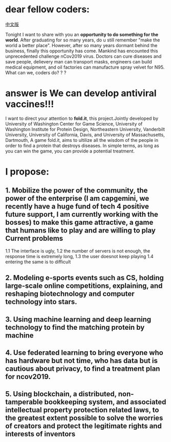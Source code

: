# dear fellow coders:

[中文版](./Readme-chinese.md)

Tonight I want to share with you an **opportunity to do something for the world**. After graduating for so many years, do u still remember "make the world a better place". However, after so many years dormant behind the business, finally this opportunity has come.
Mankind has encounted this unprecedented challenge nCov2019 virus. Doctors can cure diseases and save people, delievery man can transport masks, engineers can build medical equipment, and oil factories can manufacture spray velvet for N95. What can we, coders do? ? ?
# **answer is We can develop antiviral vaccines!!!**
I want to direct your attention to **fold.it**, this project.Jointly developed by University of Washington Center for Game Science, University of Washington Institute for Protein Design, Northeastern University, Vanderbilt University, University of California, Davis, and University of Massachusetts, Dartmouth, A game fold.it, aims to ultilize all the wisdom of the people in order to find a protein that destroys diseases. In simple terms, as long as you can win the game, you can provide a potential treatment.
# I propose: 
## 1. Mobilize **the power of the community, the power of the enterprise** (I am capgemini, we recently have a huge fund of tech 4 positive future support, I am currently working with the bosses) to make this game attractive, a game that humans like to play and are willing to play Current problems 
1.1 The interface is ugly, 1.2 the number of servers is not enough, the response time is extremely long, 1.3 the user doesnot keep playing 1.4 entering the same is to difficult
## 2. Modeling **e-sports events** such as CS, holding large-scale online competitions, explaining, and reshaping biotechnology and computer technology into stars.
## 3. Using **machine learning and deep learning technology** to  find the matching protein by machine
## 4. Use **federated learning** to bring everyone who has hardware but not time, who has data but is cautious about privacy, to find a treatment plan for ncov2019.
## 5. Using **blockchain**, a distributed, non-tamperable bookkeeping system, and associated intellectual property protection related laws, to the greatest extent possible to solve the worries of creators and protect the legitimate rights and interests of inventors